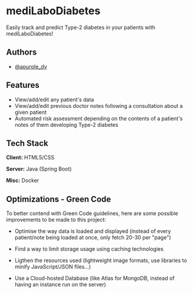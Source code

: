 
# mediLaboDiabetes

Easily track and predict Type-2 diabetes in your patients with mediLaboDiabetes!




## Authors

- [@apurple_dv](https://github.com/apurpledv)


## Features

- View/add/edit any patient's data
- View/add/edit previous doctor notes following a consultation about a given patient
- Automated risk assessment depending on the contents of a patient's notes of them developing Type-2 diabetes


## Tech Stack

**Client:** HTML5/CSS

**Server:** Java (Spring Boot)

**Misc:** Docker


## Optimizations - Green Code

To better contend with Green Code guidelines, here are some possible improvements to be made to this project:

- Optimise the way data is loaded and displayed (instead of every patient/note being loaded at once, only fetch 20-30 per "page")

- Find a way to limit storage usage using caching technologies

- Ligthen the resources used (lightweight image formats, use libraries to minify JavaScript/JSON files...)

- Use a Cloud-hosted Database (like Atlas for MongoDB, instead of having an instance run on the server)
